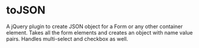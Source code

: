 # toJSON
A jQuery plugin to create JSON object for a Form or any other container element.  Takes all the form elements and creates an object with name value pairs. Handles multi-select and checkbox as well.
